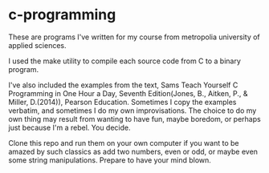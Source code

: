# c-programming
These are programs I've written for my course from metropolia university of applied sciences.

I used the make utility to compile each source code from C to a binary program. 

I've also included the examples from the text, Sams Teach Yourself C Programming in One Hour a Day, Seventh Edition(Jones, B., Aitken, P., & Miller, D.(2014)), Pearson Education. Sometimes I copy the examples verbatim, and sometimes I do my own improvisations. The choice to do my own thing may result from wanting to have fun, maybe boredom, or perhaps just because I'm a rebel. You decide.

Clone this repo and run them on your own computer if you want to be amazed by such classics as add two numbers, even or odd, or maybe even some string manipulations. Prepare to have your mind blown.


